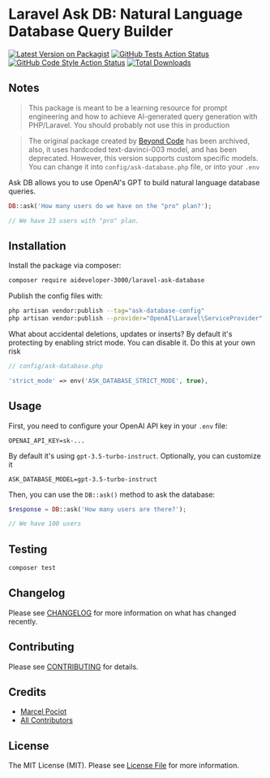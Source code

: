 # Laravel Ask DB: Natural Language Database Query Builder

[![Latest Version on Packagist](https://img.shields.io/packagist/v/beyondcode/laravel-ask-database.svg?style=flat-square)](https://packagist.org/packages/beyondcode/laravel-ask-database)
[![GitHub Tests Action Status](https://img.shields.io/github/actions/workflow/status/beyondcode/laravel-ask-database/run-tests.yml?branch=main&label=tests&style=flat-square)](https://github.com/beyondcode/laravel-ask-database/actions?query=workflow%3Arun-tests+branch%3Amain)
[![GitHub Code Style Action Status](https://img.shields.io/github/actions/workflow/status/beyondcode/laravel-ask-database/fix-php-code-style-issues.yml?branch=main&label=code%20style&style=flat-square)](https://github.com/beyondcode/laravel-ask-database/actions?query=workflow%3A"Fix+PHP+code+style+issues"+branch%3Amain)
[![Total Downloads](https://img.shields.io/packagist/dt/beyondcode/laravel-ask-database.svg?style=flat-square)](https://packagist.org/packages/beyondcode/laravel-ask-database)

## Notes

> This package is meant to be a learning resource for prompt engineering and how to achieve AI-generated query generation with PHP/Laravel. You should probably not use this in production

> The original package created by [Beyond Code](https://github.com/beyondcode/laravel-ask-database) has been archived, also, it uses hardcoded text-davinci-003 model, and has been deprecated. However, this version supports custom specific models. You can change it into `config/ask-database.php` file, or into your `.env`

Ask DB allows you to use OpenAI's GPT to build natural language database queries.

```php
DB::ask('How many users do we have on the "pro" plan?');

// We have 23 users with "pro" plan.
```

## Installation

Install the package via composer:

```bash
composer require aideveloper-3000/laravel-ask-database
```

Publish the config files with:

```bash
php artisan vendor:publish --tag="ask-database-config"
php artisan vendor:publish --provider="OpenAI\Laravel\ServiceProvider"
```

What about accidental deletions, updates or inserts? By default it's protecting by enabling strict mode. You can disable it. Do this at your own risk

```php
// config/ask-database.php

'strict_mode' => env('ASK_DATABASE_STRICT_MODE', true),
```

## Usage

First, you need to configure your OpenAI API key in your `.env` file:

```dotenv
OPENAI_API_KEY=sk-...
```

By default it's using `gpt-3.5-turbo-instruct`. Optionally, you can customize it

```dotenv
ASK_DATABASE_MODEL=gpt-3.5-turbo-instruct
```

Then, you can use the `DB::ask()` method to ask the database:

```php
$response = DB::ask('How many users are there?');

// We have 100 users
```

## Testing

```bash
composer test
```

## Changelog

Please see [CHANGELOG](CHANGELOG.md) for more information on what has changed recently.

## Contributing

Please see [CONTRIBUTING](CONTRIBUTING.md) for details.

## Credits

- [Marcel Pociot](https://github.com/mpociot)
- [All Contributors](../../contributors)

## License

The MIT License (MIT). Please see [License File](LICENSE.md) for more information.
